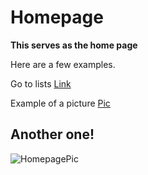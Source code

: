 # Homepage

**This serves as the home page**

<p> Here are a few examples.<p>  
  
Go to lists [Link](Lists.md)

Example of a picture [Pic](picture.md)

Another one!
---------------

![HomepagePic](https://picsum.photos/288)

